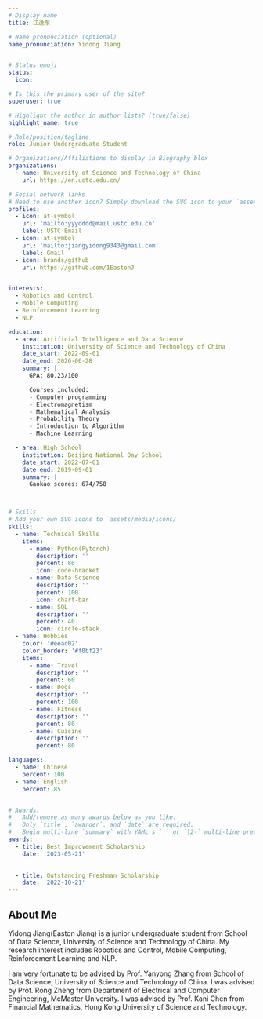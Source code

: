 ```yaml
---
# Display name
title: 江逸东

# Name pronunciation (optional)
name_pronunciation: Yidong Jiang


# Status emoji
status:
  icon: 

# Is this the primary user of the site?
superuser: true

# Highlight the author in author lists? (true/false)
highlight_name: true

# Role/position/tagline
role: Junior Undergraduate Student

# Organizations/Affiliations to display in Biography blox
organizations:
  - name: University of Science and Technology of China
    url: https://en.ustc.edu.cn/

# Social network links
# Need to use another icon? Simply download the SVG icon to your `assets/media/icons/` folder.
profiles:
  - icon: at-symbol
    url: 'mailto:yyydddd@mail.ustc.edu.cn'
    label: USTC Email
  - icon: at-symbol
    url: 'mailto:jiangyidong9343@gmail.com'
    label: Gmail
  - icon: brands/github
    url: https://github.com/1EastonJ


interests:
  - Robotics and Control
  - Mobile Computing
  - Reinforcement Learning
  - NLP

education:
  - area: Artificial Intelligence and Data Science
    institution: University of Science and Technology of China
    date_start: 2022-09-01
    date_end: 2026-06-28
    summary: |
      GPA: 80.23/100

      Courses included:
      - Computer programming
      - Electromagnetism
      - Mathematical Analysis
      - Probability Theory
      - Introduction to Algorithm
      - Machine Learning

  - area: High School
    institution: Beijing National Day School
    date_start: 2022-07-01
    date_end: 2019-09-01
    summary: |
      Gaokao scores: 674/750



# Skills
# Add your own SVG icons to `assets/media/icons/`
skills:
  - name: Technical Skills
    items:
      - name: Python(Pytorch)
        description: ''
        percent: 80
        icon: code-bracket
      - name: Data Science
        description: ''
        percent: 100
        icon: chart-bar
      - name: SQL
        description: ''
        percent: 40
        icon: circle-stack
  - name: Hobbies
    color: '#eeac02'
    color_border: '#f0bf23'
    items:
      - name: Travel
        description: ''
        percent: 60
      - name: Dogs
        description: ''
        percent: 100
      - name: Fitness
        description: ''
        percent: 80
      - name: Cuisine
        description: ''
        percent: 80

languages:
  - name: Chinese
    percent: 100
  - name: English
    percent: 85


# Awards.
#   Add/remove as many awards below as you like.
#   Only `title`, `awarder`, and `date` are required.
#   Begin multi-line `summary` with YAML's `|` or `|2-` multi-line prefix and indent 2 spaces below.
awards:
  - title: Best Improvement Scholarship
    date: '2023-05-21'

  
  - title: Outstanding Freshman Scholarship
    date: '2022-10-21'
---
```


## About Me

Yidong Jiang(Easton Jiang) is a junior undergraduate student from School of Data Science, University of Science and Technology of China. My research interest includes Robotics and Control, Mobile Computing, Reinforcement Learning and NLP.

I am very fortunate to be advised by Prof. Yanyong Zhang from School of Data Science, University of Science and Technology of China. I was advised by Prof. Rong Zheng from Department of Electrical and Computer Engineering, McMaster University. I was advised by Prof. Kani Chen from Financial Mathematics, Hong Kong University of Science and Technology. 
